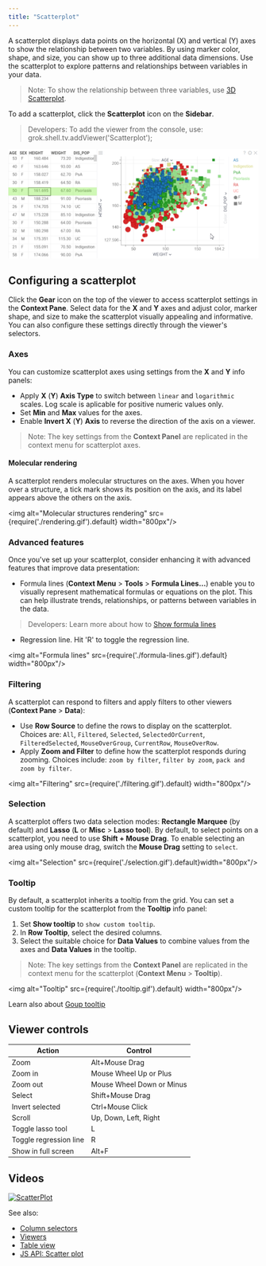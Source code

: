 ```yaml
---
title: "Scatterplot"
---
```


A scatterplot displays data points on the horizontal (X) and vertical (Y) axes to show the relationship between two variables. By using marker color, shape, and size, you can show up to three additional data dimensions. Use the scatterplot to explore patterns and relationships between variables in your data.

>Note: To show the relationship between three variables, use [3D Scatterplot](3d-scatter-plot.md).

To add a scatterplot, click the **Scatterplot** icon on the **Sidebar**.

>Developers: To add the viewer from the console, use: grok.shell.tv.addViewer('Scatterplot');

![Scatterplot](scatter-plot.png)

## Configuring a scatterplot

Click the **Gear** icon on the top of the viewer to access scatterplot settings in the **Context Pane**. Select data for the **X** and **Y** axes and adjust color, marker shape, and size to make the scatterplot visually appealing and informative. You can also configure these settings directly through the viewer's selectors.

### Axes

You can customize scatterplot axes using settings from the **X** and **Y** info panels: 

* Apply **X** (**Y**) **Axis Type** to switch between `linear` and `logarithmic`
  scales. Log scale is aplicable for positive numeric values only.
* Set **Min** and **Max** values for the axes.
* Enable **Invert X** (**Y**) **Axis**  to reverse the direction of the axis on
  a viewer. 

>Note: The key settings from the **Context Panel** are replicated in the context
>menu for scatterplot axes.

#### Molecular rendering

A scatterplot renders molecular structures on the axes. When you hover over a structure, a tick mark shows its position on the axis, and its label appears above the others on the axis.

<img alt="Molecular structures rendering" src={require('./rendering.gif').default} width="800px"/>
<!--rewrite Gif, show axes, size, marker, color, mol rendering-->

### Advanced features

Once you've set up your scatterplot, consider enhancing it with advanced features that improve data presentation:

* Formula lines (**Context Menu** > **Tools** > **Formula Lines…**) enable you to visually represent mathematical formulas or equations on the plot. This can help illustrate trends, relationships, or patterns between variables in the data. 

>Developers: Learn more about how to [Show formula lines](https://datagrok.ai/help/develop/how-to/show-formula-lines)

* Regression line. Hit 'R' to toggle the regression line.

<img alt="Formula lines" src={require('./formula-lines.gif').default} width="800px"/>

### Filtering

A scatterplot can respond to filters and apply filters to other viewers (**Context Pane** > **Data**):

* Use **Row Source** to define the rows to display on the scatterplot. Choices are: `All`, `Filtered`, `Selected`, `SelectedOrCurrent`, `FilteredSelected`, `MouseOverGroup`, `CurrentRow`, `MouseOverRow`.
* Apply **Zoom and Filter** to define how the scatterplot responds during zooming. Сhoices include: `zoom by filter`, `filter by zoom`, `pack and zoom by filter`.

<img alt="Filtering" src={require('./filtering.gif').default} width="800px"/>

### Selection

A scatterplot offers two data selection modes: **Rectangle Marquee** (by default)
and **Lasso** (**L** or **Misc** > **Lasso tool**).  By default, to select points on a
scatterplot, you need to use **Shift + Mouse Drag**. To enable selecting an area
using only mouse drag, switch the **Mouse Drag** setting to `select`. 

<img alt="Selection" src={require('./selection.gif').default}width="800px"/>

### Tooltip

By default, a scatterplot inherits a tooltip from the grid. You can set a
custom tooltip for the scatterplot  from the **Tooltip** info panel:

1. Set **Show tooltip** to `show custom tooltip`.
1. In **Row Tooltip**, select the desired columns.
1. Select the suitable choice for **Data Values** to combine values from the
   axes and **Data Values** in the tooltip.

>Note: The key settings from the **Context Panel** are replicated in the context
>menu for the scatterplot (**Context Menu** > **Tooltip**).

<img alt="Tooltip" src={require('./tooltip.gif').default} width="800px"/>

Learn also about [Goup tooltip](https://datagrok.ai/help/visualize/viewers/#group-tooltips)

<!--![Scatterplot](../../uploads/gifs/scatter-plot.gif "scatterplot")-->

## Viewer controls

| Action                 | Control              |
|------------------------|----------------------|
| Zoom                   | Alt+Mouse Drag       |
| Zoom in  | Mouse Wheel Up or Plus |
| Zoom out  | Mouse Wheel Down or Minus  |
| Select | Shift+Mouse Drag       |
| Invert selected | Ctrl+Mouse Click        |
| Scroll  |  Up, Down, Left, Right       |
| Toggle lasso tool | L        |
| Toggle regression line | R       |
| Show in full screen | Alt+F        |

## Videos

[![ScatterPlot](../../uploads/youtube/visualizations2.png "Open on Youtube")](https://www.youtube.com/watch?v=7MBXWzdC0-I&t=214s)

See also:

* [Column selectors](column-selectors.md)
* [Viewers](../viewers/viewers.md)
* [Table view](../../datagrok/navigation/table-view.md)
* [JS API: Scatter plot](https://public.datagrok.ai/js/samples/ui/viewers/types/scatter-plot)
